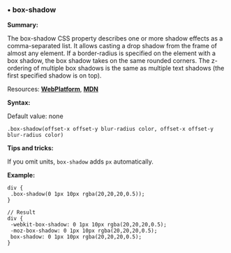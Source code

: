 ### <a name="box-shadow"></a> &#8226; box-shadow
**Summary:**

The box-shadow CSS property describes one or more shadow effects as a comma-separated list. It allows casting a drop shadow from the frame of almost any element. If a border-radius is specified on the element with a box shadow, the box shadow takes on the same rounded corners. The z-ordering of multiple box shadows is the same as multiple text shadows (the first specified shadow is on top).

Resources: **[WebPlatform](http://docs.webplatform.org/wiki/css/properties/box-shadow)**, **[MDN](https://developer.mozilla.org/en-US/docs/Web/CSS/box-shadow)**

**Syntax:**

Default value: none

    .box-shadow(offset-x offset-y blur-radius color, offset-x offset-y blur-radius color)

**Tips and tricks:**

  If you omit units, `box-shadow` adds `px` automatically. 

**Example:**

    div {
     .box-shadow(0 1px 10px rgba(20,20,20,0.5));
    }
    
    // Result
    div {
     -webkit-box-shadow: 0 1px 10px rgba(20,20,20,0.5);
     -moz-box-shadow: 0 1px 10px rgba(20,20,20,0.5);
     box-shadow: 0 1px 10px rgba(20,20,20,0.5);
    } 

